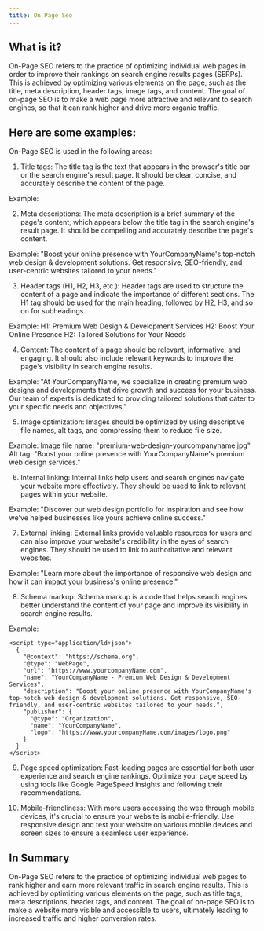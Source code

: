 ```yaml
---
title: On Page Seo
---
```




## What is it?

On-Page SEO refers to the practice of optimizing individual web pages in order to improve their rankings on search engine results pages (SERPs). This is achieved by optimizing various elements on the page, such as the title, meta description, header tags, image tags, and content. The goal of on-page SEO is to make a web page more attractive and relevant to search engines, so that it can rank higher and drive more organic traffic.

## Here are some examples:

On-Page SEO is used in the following areas:

1. Title tags: The title tag is the text that appears in the browser's title bar or the search engine's result page. It should be clear, concise, and accurately describe the content of the page.

Example: <title>Premium Web Design & Development Services | YourCompanyName</title>

2. Meta descriptions: The meta description is a brief summary of the page's content, which appears below the title tag in the search engine's result page. It should be compelling and accurately describe the page's content.

Example: "Boost your online presence with YourCompanyName's top-notch web design & development solutions. Get responsive, SEO-friendly, and user-centric websites tailored to your needs."

3. Header tags (H1, H2, H3, etc.): Header tags are used to structure the content of a page and indicate the importance of different sections. The H1 tag should be used for the main heading, followed by H2, H3, and so on for subheadings.

Example:
H1: Premium Web Design & Development Services
H2: Boost Your Online Presence
H2: Tailored Solutions for Your Needs

4. Content: The content of a page should be relevant, informative, and engaging. It should also include relevant keywords to improve the page's visibility in search engine results.

Example: "At YourCompanyName, we specialize in creating premium web designs and developments that drive growth and success for your business. Our team of experts is dedicated to providing tailored solutions that cater to your specific needs and objectives."

5. Image optimization: Images should be optimized by using descriptive file names, alt tags, and compressing them to reduce file size.

Example:
Image file name: "premium-web-design-yourcompanyname.jpg"
Alt tag: "Boost your online presence with YourCompanyName's premium web design services."

6. Internal linking: Internal links help users and search engines navigate your website more effectively. They should be used to link to relevant pages within your website.

Example: "Discover our web design portfolio for inspiration and see how we've helped businesses like yours achieve online success."

7. External linking: External links provide valuable resources for users and can also improve your website's credibility in the eyes of search engines. They should be used to link to authoritative and relevant websites.

Example: "Learn more about the importance of responsive web design and how it can impact your business's online presence."

8. Schema markup: Schema markup is a code that helps search engines better understand the content of your page and improve its visibility in search engine results.

Example:
```
<script type="application/ld+json">
  {
    "@context": "https://schema.org",
    "@type": "WebPage",
    "url": "https://www.yourcompanyName.com",
    "name": "YourCompanyName - Premium Web Design & Development Services",
    "description": "Boost your online presence with YourCompanyName's top-notch web design & development solutions. Get responsive, SEO-friendly, and user-centric websites tailored to your needs.",
    "publisher": {
      "@type": "Organization",
      "name": "YourCompanyName",
      "logo": "https://www.yourcompanyName.com/images/logo.png"
    }
  }
</script>
```

9. Page speed optimization: Fast-loading pages are essential for both user experience and search engine rankings. Optimize your page speed by using tools like Google PageSpeed Insights and following their recommendations.

10. Mobile-friendliness: With more users accessing the web through mobile devices, it's crucial to ensure your website is mobile-friendly. Use responsive design and test your website on various mobile devices and screen sizes to ensure a seamless user experience.

## In Summary

On-Page SEO refers to the practice of optimizing individual web pages to rank higher and earn more relevant traffic in search engine results. This is achieved by optimizing various elements on the page, such as title tags, meta descriptions, header tags, and content. The goal of on-page SEO is to make a website more visible and accessible to users, ultimately leading to increased traffic and higher conversion rates.